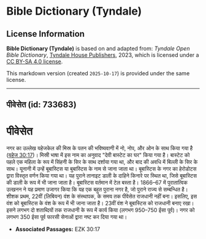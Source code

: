 # Bible Dictionary (Tyndale)

## License Information

**Bible Dictionary (Tyndale)** is based on and adapted from: _Tyndale Open Bible Dictionary_, [Tyndale House Publishers](https://tyndaleopenresources.com/), 2023, which is licensed under a [CC BY-SA 4.0 license](https://creativecommons.org/licenses/by-sa/4.0/legalcode.en).

This markdown version (created `2025-10-17`) is provided under the same license.



--------------------------------

## पीवेसेत (id: 733683)

पीवेसेत
=======

नगर का उल्लेख यहेजकेल की मिस्र के पतन की भविष्यवाणी में नो, नोप, और ओन के साथ किया गया है ([यहेज 30:17](https://ref.ly/Ezek30:17))। मिस्री भाषा में इस नाम का अनुवाद "देवी बास्टेट का घर" किया गया है। बास्टेट को पहले एक महिला के रूप में सिंहनी के सिर के साथ दर्शाया गया था, और बाद की अवधि में बिल्ली के सिर के साथ। यूनानी में उन्हें बूबास्टिस या बुबास्टिस के नाम से जाना जाता था। बूबास्टिस के नगर का हेरोडोटस द्वारा विस्तृत वर्णन किया गया था। यह पुराने तानाइट डाली के दाहिने किनारे पर स्थित था, जिसे बूबास्टिस की डाली के रूप में भी जाना जाता है। बूबास्टिस वर्तमान में टेल बस्ता है। 1866–67 में पुरातात्विक उत्खनन ने यह प्रमाण उजागर किया कि यह एक बहुत पुराना नगर है, जो पुराने राज्य से सम्बन्धित है। शीशक प्रथम, 22वीं (लिबियन) वंश के संस्थापक, के समय तक पीवेसेत राजधानी नहीं बना। इसलिए, इस वंश को बूबास्टिस के वंश के रूप में भी जाना जाता है। 23वीं वंश ने बूबास्टिस को राजधानी बनाए रखा। इसने लगभग दो शताब्दियों तक राजधानी के रूप में कार्य किया (लगभग 950–750 ईसा पूर्व)। नगर को लगभग 350 ईसा पूर्व फारसी सेनाओं द्वारा नष्ट कर दिया गया था।

* **Associated Passages:** EZK 30:17

